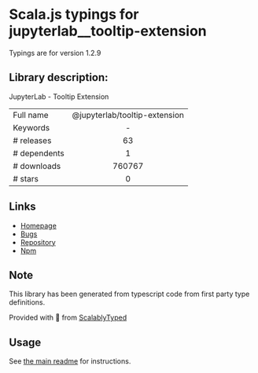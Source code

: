 
# Scala.js typings for jupyterlab__tooltip-extension

Typings are for version 1.2.9

## Library description:
JupyterLab - Tooltip Extension

|                    |                 |
| ------------------ | :-------------: |
| Full name          | @jupyterlab/tooltip-extension |
| Keywords           | - |
| # releases         | 63 |
| # dependents       | 1 |
| # downloads        | 760767 |
| # stars            | 0 |

## Links
- [Homepage](https://github.com/jupyterlab/jupyterlab)
- [Bugs](https://github.com/jupyterlab/jupyterlab/issues)
- [Repository](https://github.com/jupyterlab/jupyterlab)
- [Npm](https://www.npmjs.com/package/%40jupyterlab%2Ftooltip-extension)
    


## Note
This library has been generated from typescript code from first party type definitions.

Provided with :purple_heart: from [ScalablyTyped](https://github.com/oyvindberg/ScalablyTyped)

## Usage
See [the main readme](../../readme.md) for instructions.


